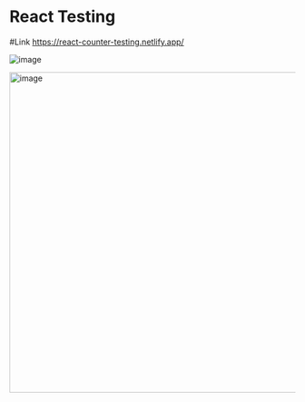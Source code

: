 # React Testing

#Link
https://react-counter-testing.netlify.app/

![image](https://user-images.githubusercontent.com/25538870/174346040-7f0f3baa-aed2-4141-aec1-e6e5996037c7.png)

<img width="565" alt="image" src="https://user-images.githubusercontent.com/25538870/174345801-6d32d829-4e67-4a06-a58b-d23c76f1b86f.png">
